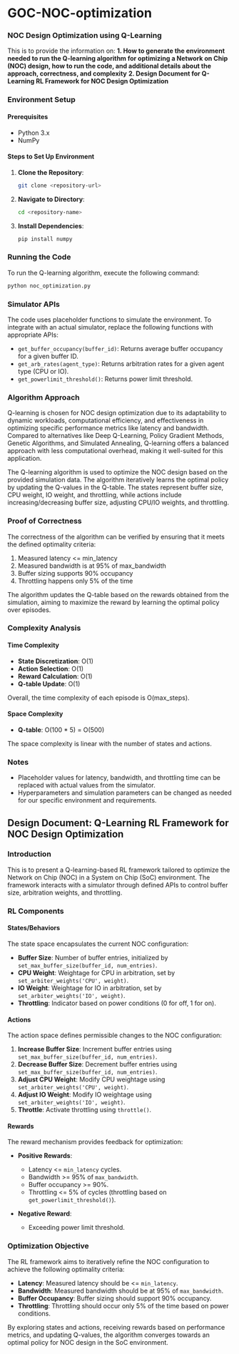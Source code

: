 # GOC-NOC-optimization

### NOC Design Optimization using Q-Learning

This is to provide the information on:
**1.  How to generate the environment needed to run the Q-learning algorithm for optimizing a Network on Chip (NOC) design, how to run the code, and additional details about the approach, correctness, and complexity**
**2. Design Document for Q-Learning RL Framework for NOC Design Optimization**

### Environment Setup

#### Prerequisites
- Python 3.x
- NumPy

#### Steps to Set Up Environment
1. **Clone the Repository**: 
    ```bash
    git clone <repository-url>
    ```
2. **Navigate to Directory**: 
    ```bash
    cd <repository-name>
    ```
3. **Install Dependencies**: 
    ```bash
    pip install numpy
    ```

### Running the Code

To run the Q-learning algorithm, execute the following command:
```bash
python noc_optimization.py
```

### Simulator APIs

The code uses placeholder functions to simulate the environment. To integrate with an actual simulator, replace the following functions with appropriate APIs:

- `get_buffer_occupancy(buffer_id)`: Returns average buffer occupancy for a given buffer ID.
- `get_arb_rates(agent_type)`: Returns arbitration rates for a given agent type (CPU or IO).
- `get_powerlimit_threshold()`: Returns power limit threshold.

### Algorithm Approach

Q-learning is chosen for NOC design optimization due to its adaptability to dynamic workloads, computational efficiency, and effectiveness in optimizing specific performance metrics like latency and bandwidth. Compared to alternatives like Deep Q-Learning, Policy Gradient Methods, Genetic Algorithms, and Simulated Annealing, Q-learning offers a balanced approach with less computational overhead, making it well-suited for this application.

The Q-learning algorithm is used to optimize the NOC design based on the provided simulation data. The algorithm iteratively learns the optimal policy by updating the Q-values in the Q-table. The states represent buffer size, CPU weight, IO weight, and throttling, while actions include increasing/decreasing buffer size, adjusting CPU/IO weights, and throttling.

### Proof of Correctness

The correctness of the algorithm can be verified by ensuring that it meets the defined optimality criteria:

1. Measured latency <= min_latency
2. Measured bandwidth is at 95% of max_bandwidth
3. Buffer sizing supports 90% occupancy
4. Throttling happens only 5% of the time

The algorithm updates the Q-table based on the rewards obtained from the simulation, aiming to maximize the reward by learning the optimal policy over episodes.

### Complexity Analysis

#### Time Complexity
- **State Discretization**: O(1)
- **Action Selection**: O(1)
- **Reward Calculation**: O(1)
- **Q-table Update**: O(1)

Overall, the time complexity of each episode is O(max_steps).

#### Space Complexity
- **Q-table**: O(100 * 5) = O(500)

The space complexity is linear with the number of states and actions.

### Notes

- Placeholder values for latency, bandwidth, and throttling time can be replaced with actual values from the simulator.
- Hyperparameters and simulation parameters can be changed as needed for our specific environment and requirements.

## Design Document: Q-Learning RL Framework for NOC Design Optimization

### Introduction

This is to present a Q-learning-based RL framework tailored to optimize the Network on Chip (NOC) in a System on Chip (SoC) environment. The framework interacts with a simulator through defined APIs to control buffer size, arbitration weights, and throttling.

### RL Components

#### States/Behaviors

The state space encapsulates the current NOC configuration:

- **Buffer Size**: Number of buffer entries, initialized by `set_max_buffer_size(buffer_id, num_entries)`.
- **CPU Weight**: Weightage for CPU in arbitration, set by `set_arbiter_weights('CPU', weight)`.
- **IO Weight**: Weightage for IO in arbitration, set by `set_arbiter_weights('IO', weight)`.
- **Throttling**: Indicator based on power conditions (0 for off, 1 for on).

#### Actions

The action space defines permissible changes to the NOC configuration:

1. **Increase Buffer Size**: Increment buffer entries using `set_max_buffer_size(buffer_id, num_entries)`.
2. **Decrease Buffer Size**: Decrement buffer entries using `set_max_buffer_size(buffer_id, num_entries)`.
3. **Adjust CPU Weight**: Modify CPU weightage using `set_arbiter_weights('CPU', weight)`.
4. **Adjust IO Weight**: Modify IO weightage using `set_arbiter_weights('IO', weight)`.
5. **Throttle**: Activate throttling using `throttle()`.

#### Rewards

The reward mechanism provides feedback for optimization:

- **Positive Rewards**:
  - Latency <= `min_latency` cycles.
  - Bandwidth >= 95% of `max_bandwidth`.
  - Buffer occupancy >= 90%.
  - Throttling <= 5% of cycles (throttling based on `get_powerlimit_threshold()`).

- **Negative Reward**:
  - Exceeding power limit threshold.

### Optimization Objective

The RL framework aims to iteratively refine the NOC configuration to achieve the following optimality criteria:

- **Latency**: Measured latency should be <= `min_latency`.
- **Bandwidth**: Measured bandwidth should be at 95% of `max_bandwidth`.
- **Buffer Occupancy**: Buffer sizing should support 90% occupancy.
- **Throttling**: Throttling should occur only 5% of the time based on power conditions.

By exploring states and actions, receiving rewards based on performance metrics, and updating Q-values, the algorithm converges towards an optimal policy for NOC design in the SoC environment.

